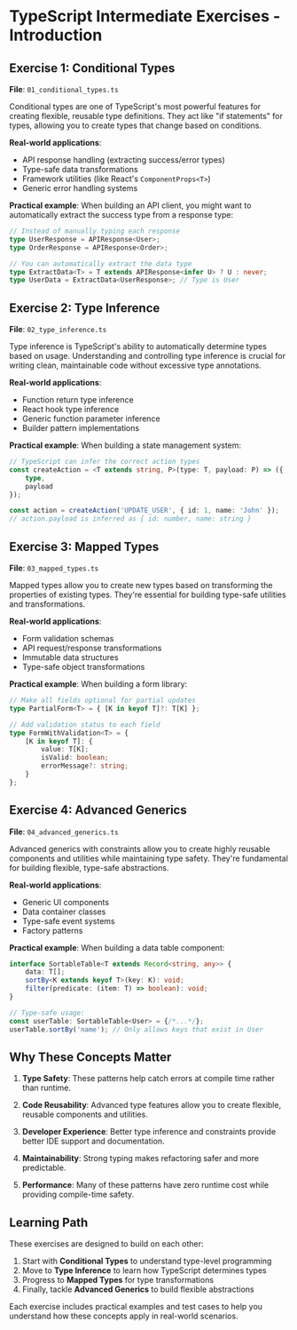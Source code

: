 # TypeScript Intermediate Exercises - Introduction

## Exercise 1: Conditional Types
**File**: `01_conditional_types.ts`

Conditional types are one of TypeScript's most powerful features for creating flexible, reusable type definitions. They act like "if statements" for types, allowing you to create types that change based on conditions.

**Real-world applications**:
- API response handling (extracting success/error types)
- Type-safe data transformations
- Framework utilities (like React's `ComponentProps<T>`)
- Generic error handling systems

**Practical example**: When building an API client, you might want to automatically extract the success type from a response type:
```typescript
// Instead of manually typing each response
type UserResponse = APIResponse<User>;
type OrderResponse = APIResponse<Order>;

// You can automatically extract the data type
type ExtractData<T> = T extends APIResponse<infer U> ? U : never;
type UserData = ExtractData<UserResponse>; // Type is User
```

## Exercise 2: Type Inference
**File**: `02_type_inference.ts`

Type inference is TypeScript's ability to automatically determine types based on usage. Understanding and controlling type inference is crucial for writing clean, maintainable code without excessive type annotations.

**Real-world applications**:
- Function return type inference
- React hook type inference
- Generic function parameter inference
- Builder pattern implementations

**Practical example**: When building a state management system:
```typescript
// TypeScript can infer the correct action types
const createAction = <T extends string, P>(type: T, payload: P) => ({
    type,
    payload
});

const action = createAction('UPDATE_USER', { id: 1, name: 'John' });
// action.payload is inferred as { id: number, name: string }
```

## Exercise 3: Mapped Types
**File**: `03_mapped_types.ts`

Mapped types allow you to create new types based on transforming the properties of existing types. They're essential for building type-safe utilities and transformations.

**Real-world applications**:
- Form validation schemas
- API request/response transformations
- Immutable data structures
- Type-safe object transformations

**Practical example**: When building a form library:
```typescript
// Make all fields optional for partial updates
type PartialForm<T> = { [K in keyof T]?: T[K] };

// Add validation status to each field
type FormWithValidation<T> = {
    [K in keyof T]: {
        value: T[K];
        isValid: boolean;
        errorMessage?: string;
    }
};
```

## Exercise 4: Advanced Generics
**File**: `04_advanced_generics.ts`

Advanced generics with constraints allow you to create highly reusable components and utilities while maintaining type safety. They're fundamental for building flexible, type-safe abstractions.

**Real-world applications**:
- Generic UI components
- Data container classes
- Type-safe event systems
- Factory patterns

**Practical example**: When building a data table component:
```typescript
interface SortableTable<T extends Record<string, any>> {
    data: T[];
    sortBy<K extends keyof T>(key: K): void;
    filter(predicate: (item: T) => boolean): void;
}

// Type-safe usage:
const userTable: SortableTable<User> = {/*...*/};
userTable.sortBy('name'); // Only allows keys that exist in User
```

## Why These Concepts Matter

1. **Type Safety**: These patterns help catch errors at compile time rather than runtime.

2. **Code Reusability**: Advanced type features allow you to create flexible, reusable components and utilities.

3. **Developer Experience**: Better type inference and constraints provide better IDE support and documentation.

4. **Maintainability**: Strong typing makes refactoring safer and more predictable.

5. **Performance**: Many of these patterns have zero runtime cost while providing compile-time safety.

## Learning Path

These exercises are designed to build on each other:

1. Start with **Conditional Types** to understand type-level programming
2. Move to **Type Inference** to learn how TypeScript determines types
3. Progress to **Mapped Types** for type transformations
4. Finally, tackle **Advanced Generics** to build flexible abstractions

Each exercise includes practical examples and test cases to help you understand how these concepts apply in real-world scenarios. 